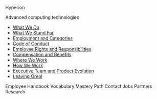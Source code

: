 Hyperion







  Advanced computing technologies


* [What We Do ](./what-we-do.md)
* [What We Stand For](./what-we-stand-for.md)
* [Employment and Categories](./employment-and-categories.md)
* [Code of Conduct](./code-of-conduct.md)
* [Employee Rights and Responsibilities](./employee-rights-and-responsibilities.md)
* [Compensation and Benefits](./compensation-and-benefits.md)
* [Where We Work](./where-we-work.md)
* [How We Work](./how-we-work.md)
* [Executive Team and Product Evolution](./executive-team-and-product-evolution.md)
* [Leaving Oreol](./leaving-oreol.md)


Employee Handbook Vocabulary Mastery Path Contact Jobs  Partners Research  
 
